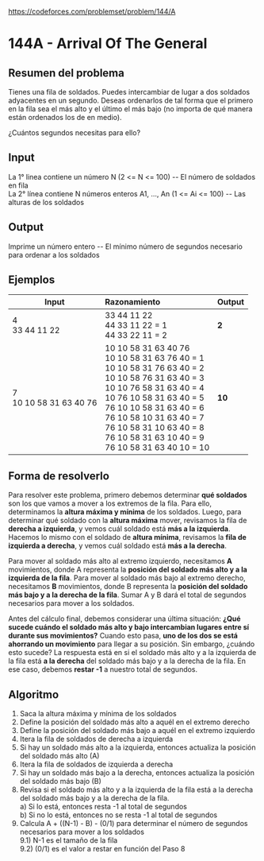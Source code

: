 https://codeforces.com/problemset/problem/144/A

# 144A - Arrival Of The General

## Resumen del problema
Tienes una fila de soldados. Puedes intercambiar de lugar a dos soldados adyacentes en un segundo. Deseas ordenarlos de tal forma que el primero en la fila sea el más alto y el último el más bajo (no importa de qué manera están ordenados los de en medio).

¿Cuántos segundos necesitas para ello?

## Input
La 1° linea contiene un número N (2 <= N <= 100) -- El número de soldados en fila \
La 2° línea contiene N números enteros A1, ..., An (1 <= Ai <= 100) -- Las alturas de los soldados

## Output
Imprime un número entero -- El mínimo número de segundos necesario para ordenar a los soldados

## Ejemplos
| Input                       | Razonamiento  | Output    |
| -----------------           | :------------ | --------- |
| 4 <br> 33 44 11 22          | 33 44 11 22 <br> 44 33 11 22 = 1 <br> 44 33 22 11 = 2    | **2**          |
| 7 <br> 10 10 58 31 63 40 76 | 10 10 58 31 63 40 76 <br> 10 10 58 31 63 76 40 = 1 <br> 10 10 58 31 76 63 40 = 2 <br> 10 10 58 76 31 63 40 = 3 <br> 10 10 76 58 31 63 40 = 4 <br> 10 76 10 58 31 63 40 = 5 <br> 76 10 10 58 31 63 40 = 6 <br> 76 10 58 10 31 63 40 = 7 <br> 76 10 58 31 10 63 40 = 8 <br> 76 10 58 31 63 10 40 = 9 <br> 76 10 58 31 63 40 10 = 10 | **10**          |

## Forma de resolverlo
Para resolver este problema, primero debemos determinar **qué soldados** son los que vamos a mover a los extremos de la fila. Para ello, determinamos la **altura máxima y mínima** de los soldados. Luego, para determinar qué soldado con la **altura máxima** mover, revisamos la fila de **derecha a izquierda**, y vemos cuál soldado está **más a la izquierda**. Hacemos lo mismo con el soldado de **altura mínima**, revisamos la **fila de izquierda a derecha**, y vemos cuál soldado está **más a la derecha**. 

Para mover al soldado más alto al extremo izquierdo, necesitamos **A** movimientos, donde A representa la **posición del soldado más alto y a la izquierda de la fila**. Para mover al soldado más bajo al extremo derecho, necesitamos **B** movimientos, donde B representa la **posición del soldado más bajo y a la derecha de la fila**. Sumar A y B dará el total de segundos necesarios para mover a los soldados. 

Antes del cálculo final, debemos considerar una última situación: **¿Qué sucede cuándo el soldado más alto y bajo intercambian lugares entre sí durante sus movimientos?** Cuando esto pasa, **uno de los dos se está ahorrando un movimiento** para llegar a su posición. Sin embargo, ¿cuándo esto sucede? La respuesta está en si el soldado más alto y a la izquierda de la fila está **a la derecha** del soldado más bajo y a la derecha de la fila. En ese caso, debemos **restar -1** a nuestro total de segundos.

## Algoritmo
1) Saca la altura máxima y mínima de los soldados
2) Define la posición del soldado más alto a aquél en el extremo derecho
3) Define la posición del soldado más bajo a aquél en el extremo izquierdo
4) Itera la fila de soldados de derecha a izquierda
5) Si hay un soldado más alto a la izquierda, entonces actualiza la posición del soldado más alto (A)
6) Itera la fila de soldados de izquierda a derecha
7) Si hay un soldado más bajo a la derecha, entonces actualiza la posición del soldado más bajo (B)
8) Revisa si el soldado más alto y a la izquierda de la fila está a la derecha del soldado más bajo y a la derecha de la fila. \
a) Si lo está, entonces resta -1 al total de segundos \
b) Si no lo está, entonces no se resta -1 al total de segundos
9) Calcula A + ((N-1) - B) - (0/1) para determinar el número de segundos necesarios para mover a los soldados \
9.1) N-1 es el tamaño de la fila \
9.2) (0/1) es el valor a restar en función del Paso 8


